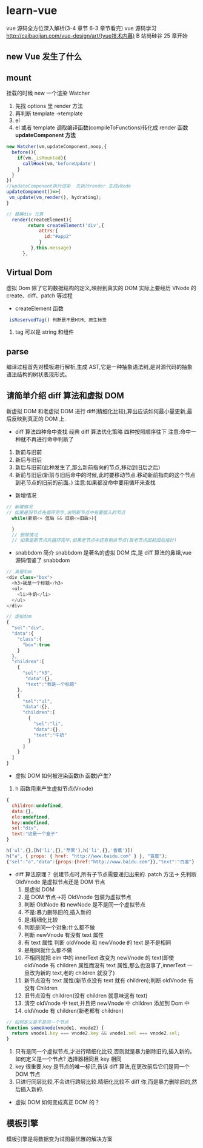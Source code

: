 # learn-vue

vue 源码全方位深入解析(3-4 章节 6-3 章节看完)
vue 源码学习
http://caibaojian.com/vue-design/art/(vue技术内幕)
B 站尚硅谷 25 章开始

## new Vue 发生了什么

## mount

挂载的时候 new 一个渲染 Watcher

1. 先找 options 里 render 方法
2. 再判断 template ->template
3. el
4. el 或者 template 调取编译函数(compileToFunctions)转化成 render 函数
   **updateComponent 方法**

```js
new Watcher(vm,updateComponent,noop,{
  before(){
    if(vm._isMounted){
      callHook(vm,'beforeUpdate')
    }
  }
})
//updateComponent执行渲染  先执行render 生成vNode
updateComponent()=>{
 vm_update(vm_render(), hydrating);
}
```

```js
// 替换div 元素
  render(createElement){
        return createElement('div',{
            attrs:{
              id:"#app2"
            }
         },this.message)
      },
```

## Virtual Dom

虚拟 Dom 除了它的数据结构的定义,映射到真实的 DOM 实际上要经历 VNode 的 create、diff、patch 等过程

- createElement 函数

```js
 isReservedTag() 判断是不是HtML 原生标签
```

1. tag 可以是 string 和组件

## parse

编译过程首先对模板进行解析,生成 AST,它是一种抽象语法树,是对源代码的抽象语法结构的树状表现形式。

## 请简单介绍 diff 算法和虚拟 DOM

新虚拟 DOM 和老虚拟 DOM 进行 diff(精细化比较),算出应该如何最小量更新,最后反映到真正的 DOM 上.

- diff 算法四种命中查找
  经典 diff 算法优化策略
  四种按照顺序往下
  注意:命中一种就不再进行命中判断了

1. 新前与旧前
2. 新后与旧后
3. 新后与旧前(此种发生了,那么新前指向的节点,移动到旧后之后)
4. 新前与旧后(新前与旧后命中的时候,此时要移动节点.移动新前指向的这个节点到老节点的旧前的前面。)
   注意:如果都没命中要用循环来查找

- 新增情况

```js
// 新增情况
// 如果是旧节点先循环完毕,说明新节点中有要插入的节点
  while(新前<= 信后 && 旧前<=旧后>){

  }
  // 删除情况
  // 如果是新节点先循环完毕,如果老节点中还有剩余节点(取老节点旧前旧后指针)
```

- snabbdom 简介
  snabbdom 是著名的虚拟 DOM 库,是 diff 算法的鼻祖,vue 源码借鉴了 snabbdom

```js
// 真是dom
<div class="box">
  <h3>我是一个标题</h3>
  <ul>
    <li>牛奶</li>
  </ul>
</div>
```

```js
// 虚拟dom
{
  "sel":"div",
  "data":{
    "class":{
      "box":true
    }
  },
  "children":[
    {
      "sel":"h3",
       "data":{},
       "text":"我是一个标题"
    },
    {
      "sel":"ul",
      "data":{},
      "children":[
        {
          "sel":"li",
          "data":{},
          "text":"牛奶"
        }
      ]
    }
  ]
}
```

- 虚拟 DOM 如何被渲染函数(h 函数)产生?

1. h 函数用来产生虚拟节点(Vnode)

```js
{
  children:undefined,
  data:{},
  ele:undefined,
  key:undefined,
  sel:"div",
  text:"这是一个盒子"
}
```

```js
h('ul',{},[h('li',{},'苹果'),h('li',{},'香蕉')])
h("a", { props: { href: "http://www.baidu.com" } }, "百度");
{"sel":"a","data":{props:{href:"http://www.baidu.com"}},"text":"百度"}
```

- diff 算法原理？
  创建节点时,所有子节点需要递归出来的.
  patch 方法-> 先判断 OldVnode 是虚拟节点还是 DOM 节点
  1. 是虚拟 DOM
  2. 是 DOM 节点->将 OldVnode 包装为虚拟节点
  3. 判断 OldNode 和 newNode 是不是同一个虚拟节点
  4. 不是:暴力删除旧的,插入新的
  5. 是:精细化比较
  6. 判断是同一个对象:什么都不做
  7. 判断 newVnode 有没有 text 属性
  8. 有 text 属性 判断 oldVnode 和 newVnode 的 text 是不是相同
  9. 是相同就什么都不做
  10. 不相同就把 elm 中的 innerText 改变为 newVnode 的 text(即使 oldVnode 有 children 属性而没有 text 属性,那么也没事了,innerText 一旦改为新的 text,老的 children 就没了)
  11. 新节点没有 text 属性(新节点没有 text 就有 children);判断 oldVnode 有没有 Children
  12. 旧节点没有 children(没有 children 就意味这有 text)
  13. 清空 oldVnode 中 text,并且把 newVnode 中 children 添加到 Dom 中
  14. oldVnode 有 children(新老都有 children)

```js
// 如何定义是不是同一个节点
function someVnode(vnode1, vnode2) {
  return vnode1.key === vnode2.key && vnode1.sel === vnode2.sel;
}
```

1. 只有是同一个虚拟节点,才进行精细化比较,否则就是暴力删除旧的,插入新的。
   如何定义是一个节点? 选择器相同且 key 相同
2. key 很重要,key 是节点的唯一标识,告诉 diff 算法,在更改前后它们是同一个 DOM 节点
3. 只进行同层比较,不会进行跨层比较.精细化比较不 diff 你,而是暴力删除旧的,然后插入新的.

- 虚拟 DOM 如何变成真正 DOM 的？

## 模板引擎

模板引擎是将数据变为试图最优雅的解决方案
